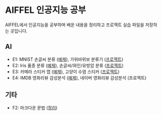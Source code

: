# AIFFEL 인공지능 공부
AIFFEL에서 인공지능을 공부하며 배운 내용을 정리하고 프로젝트 실습 파일을 저장하는 곳입니다.

## AI
- E1: MNIST 손글씨 분류 ([예제](https://github.com/kec0130/AIFFEL-project/blob/master/E1_classification_mnist.ipynb)), 가위바위보 분류기 ([프로젝트](https://github.com/kec0130/AIFFEL-project/blob/master/E1_rock_scissor_paper.ipynb))
- E2: Iris 품종 분류 ([예제](https://github.com/kec0130/AIFFEL-project/blob/master/E2_classification_iris.ipynb)), 손글씨/와인/유방암 분류 ([프로젝트](https://github.com/kec0130/AIFFEL-project/blob/master/E2_classification.ipynb))
- E3: 카메라 스티커 앱 ([예제](https://github.com/kec0130/AIFFEL-project/blob/master/E3_camera_sticker_app.ipynb)), 고양이 수염 스티커 ([프로젝트](https://github.com/kec0130/AIFFEL-project/blob/master/E3_camera_sticker_app_pjt.ipynb))
- E4: IMDB 영화리뷰 감성분석 ([예제](https://github.com/kec0130/AIFFEL-project/blob/main/E4_sentiment_classification.ipynb)), 네이버 영화리뷰 감성분석 (프로젝트)

## 기타
- F2: 마크다운 문법 ([정리](https://github.com/kec0130/AIFFEL-project/blob/master/F2_markdown.ipynb))
